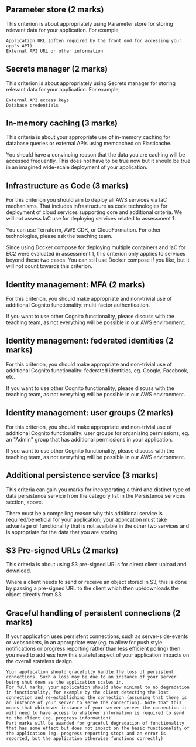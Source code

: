 ## Parameter store (2 marks)

This criterion is about appropriately using Parameter store for storing relevant data for your application. For example,

    Application URL (often required by the front end for accessing your app's API)
    External API URL or other information

## Secrets manager (2 marks)

This criterion is about appropriately using Secrets manager for storing relevant data for your application. For example,

    External API access keys
    Database credentials

## In-memory caching (3 marks)

This criteria is about your appropriate use of in-memory caching for database queries or external APIs using memcached on Elasticache.

You should have a convincing reason that the data you are caching will be accessed frequently. This does not have to be true now but it should be true in an imagined wide-scale deployment of your application.

## Infrastructure as Code (3 marks)

For this criterion you should aim to deploy all AWS services via IaC mechanisms. That includes infrastructure as code technologies for deployment of cloud services supporting core and additional criteria. We will not assess IaC use for deploying services related to assessment 1.

You can use Terraform, AWS CDK, or CloudFormation. For other technologies, please ask the teaching team.

Since using Docker compose for deploying multiple containers and IaC for EC2 were evaluated in assessment 1, this criterion only applies to services beyond these two cases. You can still use Docker compose if you like, but it will not count towards this criterion.

## Identity management: MFA (2 marks)

For this criterion, you should make appropriate and non-trivial use of additional Cognito functionality: multi-factor authentication.

If you want to use other Cognito functionality, please discuss with the teaching team, as not everything will be possible in our AWS environment.

## Identity management: federated identities (2 marks)

For this criterion, you should make appropriate and non-trivial use of additional Cognito functionality: federated identities, eg. Google, Facebook, etc.

If you want to use other Cognito functionality, please discuss with the teaching team, as not everything will be possible in our AWS environment.

## Identity management: user groups (2 marks)

For this criterion, you should make appropriate and non-trivial use of additional Cognito functionality: user groups for organising permissions, eg. an "Admin" group that has additional permissions in your application.

If you want to use other Cognito functionality, please discuss with the teaching team, as not everything will be possible in our AWS environment.

## Additional persistence service (3 marks)

This criteria can gain you marks for incorporating a third and distinct type of data persistence service from the category list in the Persistence services section, above.

There must be a compelling reason why this additional service is required/beneficial for your application; your application must take advantage of functionality that is not available in the other two services and is appropriate for the data that you are storing.

## S3 Pre-signed URLs (2 marks)

This criteria is about using S3 pre-signed URLs for direct client upload and download.

Where a client needs to send or receive an object stored in S3, this is done by passing a pre-signed URL to the client which then up/downloads the object directly from S3.

## Graceful handling of persistent connections (2 marks)

If your application uses persistent connections, such as server-side-events or websockets, in an appropriate way (eg. to allow for push style notifications or progress reporting rather than less efficient polling) then you need to address how this stateful aspect of your application impacts on the overall stateless design.

    Your application should gracefully handle the loss of persistent connections. Such a loss may be due to an instance of your server being shut down as the application scales in.
    For full marks, your application should show minimal to no degradation in functionality, for example by the client detecting the lost connection and re-establishing the connection (assuming that there is an instance of your server to serve the connection). Note that this means that whichever instance of your server serves the connection it will need to have access to whatever information is required to send to the client (eg. progress information)
    Part marks will be awarded for graceful degradation of functionality that has some effect but does not impact on the basic functionality of the application (eg. progress reporting stops and an error is reported, but the application otherwise functions correctly)
